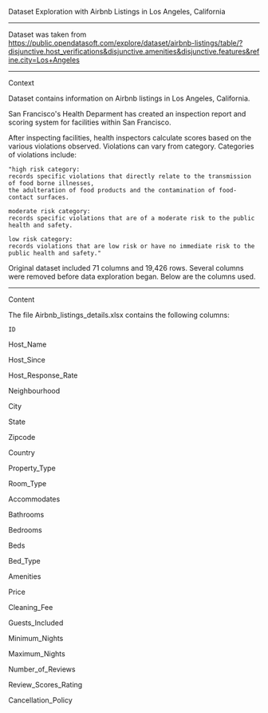 Dataset Exploration with Airbnb Listings in Los Angeles, California

_________________________________________________________________________________________________________________________

Dataset was taken from
https://public.opendatasoft.com/explore/dataset/airbnb-listings/table/?disjunctive.host_verifications&disjunctive.amenities&disjunctive.features&refine.city=Los+Angeles


_________________________________________________________________________________________________________________________

Context

Dataset contains information on Airbnb listings in Los Angeles, California.


San Francisco's Health Deparment has created an inspection report and scoring system for facilities within San Francisco. 

After inspecting facilities, health inspectors calculate scores based on the various violations observed.
Violations can vary from category. Categories of violations include: 

	"high risk category:
	records specific violations that directly relate to the transmission of food borne illnesses,
	the adulteration of food products and the contamination of food-contact surfaces.
	
	moderate risk category:
	records specific violations that are of a moderate risk to the public health and safety.
	
	low risk category:
	records violations that are low risk or have no immediate risk to the public health and safety."



Original dataset included 71 columns and 19,426 rows. Several columns were removed before data exploration began. Below
are the columns used. 

_________________________________________________________________________________________________________________________

Content

The file Airbnb_listings_details.xlsx contains the following columns:

	ID
  
  Host_Name
  
  Host_Since
  
  Host_Response_Rate
  
  Neighbourhood
  
  City
  
  State
  
  Zipcode
  
  Country
  
  Property_Type
  
  Room_Type
  
  Accommodates
  
  Bathrooms
  
  Bedrooms
  
  Beds
  
  Bed_Type
  
  Amenities
  
  Price
  
  Cleaning_Fee
  
  Guests_Included
  
  Minimum_Nights
  
  Maximum_Nights
  
  Number_of_Reviews
  
  Review_Scores_Rating
  
  Cancellation_Policy
